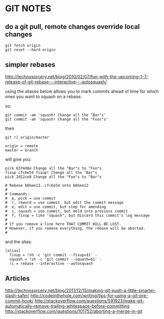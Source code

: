 # GIT NOTES

## do a git pull, remote changes override local changes

    git fetch origin
    git reset --hard origin

## simpler rebases

http://technosorcery.net/blog/2010/02/07/fun-with-the-upcoming-1-7-release-of-git-rebase---interactive---autosquash/

using the aliases below allows you to mark commits ahead of time for
which ones you want to squash on a rebase.

so:

    git commit -am 'squash! Change all the "Bar"s'
    git commit -am 'squash! Change all the "Foos"s'

then

    git ri origin/master

    origin = remote
    master = branch

will give you:

    pick 8374d8e Change all the "Bar"s to "Foo"s
    fixup cfc6e54 fixup! Change all the "Bar"s
    pick 2d12ce8 Change all the "Foo"s to "Bar"s
    
    # Rebase b6bee12..cfc6e54 onto b6bee12
    #
    # Commands:
    #  p, pick = use commit
    #  r, reword = use commit, but edit the commit message
    #  e, edit = use commit, but stop for amending
    #  s, squash = use commit, but meld into previous commit
    #  f, fixup = like "squash", but discard this commit's log message
    #
    # If you remove a line here THAT COMMIT WILL BE LOST.
    # However, if you remove everything, the rebase will be aborted.
    #

and the alias:

    [alias]
      fixup = !sh -c 'git commit --fixup=$1' -
      squash = !sh -c 'git commit --squash=$1' -
      ri = rebase --interactive --autosquash

## Articles

http://technosorcery.net/blog/2011/12/15/making-git-push-a-little-smarter-slash-safer/
http://codeinthehole.com/writing/tips-for-using-a-git-pre-commit-hook/
http://stackoverflow.com/questions/591923/make-git-automatically-remove-trailing-whitespace-before-committing
http://stackoverflow.com/questions/101752/aborting-a-merge-in-git

